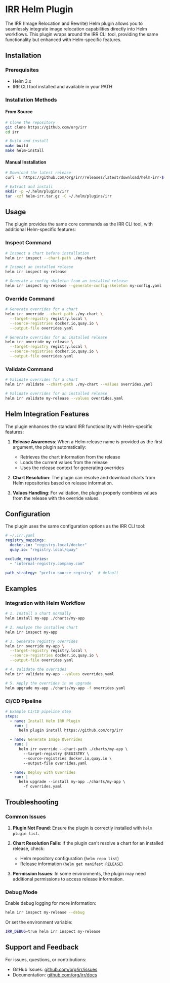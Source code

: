 # IRR Helm Plugin

The IRR (Image Relocation and Rewrite) Helm plugin allows you to seamlessly integrate image relocation capabilities directly into Helm workflows. This plugin wraps around the IRR CLI tool, providing the same functionality but enhanced with Helm-specific features.

## Installation

### Prerequisites

- Helm 3.x
- IRR CLI tool installed and available in your PATH

### Installation Methods

#### From Source

```bash
# Clone the repository
git clone https://github.com/org/irr
cd irr

# Build and install
make build
make helm-install
```

#### Manual Installation

```bash
# Download the latest release
curl -L https://github.com/org/irr/releases/latest/download/helm-irr-$(uname -s)-$(uname -m).tar.gz -o helm-irr.tar.gz

# Extract and install
mkdir -p ~/.helm/plugins/irr
tar -xzf helm-irr.tar.gz -C ~/.helm/plugins/irr
```

## Usage

The plugin provides the same core commands as the IRR CLI tool, with additional Helm-specific features:

### Inspect Command

```bash
# Inspect a chart before installation
helm irr inspect --chart-path ./my-chart

# Inspect an installed release
helm irr inspect my-release

# Generate a config skeleton from an installed release
helm irr inspect my-release --generate-config-skeleton my-config.yaml
```

### Override Command

```bash
# Generate overrides for a chart
helm irr override --chart-path ./my-chart \
  --target-registry registry.local \
  --source-registries docker.io,quay.io \
  --output-file overrides.yaml

# Generate overrides for an installed release
helm irr override my-release \
  --target-registry registry.local \
  --source-registries docker.io,quay.io \
  --output-file overrides.yaml
```

### Validate Command

```bash
# Validate overrides for a chart
helm irr validate --chart-path ./my-chart --values overrides.yaml

# Validate overrides for an installed release
helm irr validate my-release --values overrides.yaml
```

## Helm Integration Features

The plugin enhances the standard IRR functionality with Helm-specific features:

1. **Release Awareness**: When a Helm release name is provided as the first argument, the plugin automatically:
   - Retrieves the chart information from the release
   - Loads the current values from the release
   - Uses the release context for generating overrides

2. **Chart Resolution**: The plugin can resolve and download charts from Helm repositories based on release information.

3. **Values Handling**: For validation, the plugin properly combines values from the release with the override values.

## Configuration

The plugin uses the same configuration options as the IRR CLI tool:

```yaml
# ~/.irr.yaml
registry_mappings:
  docker.io: "registry.local/docker"
  quay.io: "registry.local/quay"

exclude_registries:
  - "internal-registry.company.com"

path_strategy: "prefix-source-registry"  # default
```

## Examples

### Integration with Helm Workflow

```bash
# 1. Install a chart normally
helm install my-app ./charts/my-app

# 2. Analyze the installed chart
helm irr inspect my-app

# 3. Generate registry overrides
helm irr override my-app \
  --target-registry registry.local \
  --source-registries docker.io,quay.io \
  --output-file overrides.yaml

# 4. Validate the overrides
helm irr validate my-app --values overrides.yaml

# 5. Apply the overrides in an upgrade
helm upgrade my-app ./charts/my-app -f overrides.yaml
```

### CI/CD Pipeline

```yaml
# Example CI/CD pipeline step
steps:
  - name: Install Helm IRR Plugin
    run: |
      helm plugin install https://github.com/org/irr

  - name: Generate Image Overrides
    run: |
      helm irr override --chart-path ./charts/my-app \
        --target-registry $REGISTRY \
        --source-registries docker.io,quay.io \
        --output-file overrides.yaml

  - name: Deploy with Overrides
    run: |
      helm upgrade --install my-app ./charts/my-app \
        -f overrides.yaml
```

## Troubleshooting

### Common Issues

1. **Plugin Not Found**: Ensure the plugin is correctly installed with `helm plugin list`.

2. **Chart Resolution Fails**: If the plugin can't resolve a chart for an installed release, check:
   - Helm repository configuration (`helm repo list`)
   - Release information (`helm get manifest RELEASE`)

3. **Permission Issues**: In some environments, the plugin may need additional permissions to access release information.

### Debug Mode

Enable debug logging for more information:

```bash
helm irr inspect my-release --debug
```

Or set the environment variable:

```bash
IRR_DEBUG=true helm irr inspect my-release
```

## Support and Feedback

For issues, questions, or contributions:

- GitHub Issues: [github.com/org/irr/issues](https://github.com/org/irr/issues)
- Documentation: [github.com/org/irr/docs](https://github.com/org/irr/docs) 